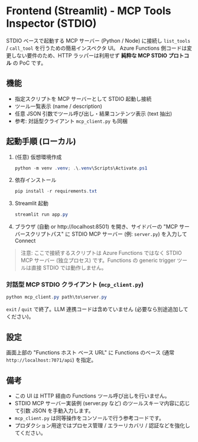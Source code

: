 # Frontend (Streamlit) - MCP Tools Inspector (STDIO)

STDIO ベースで起動する MCP サーバー (Python / Node) に接続し `list_tools` / `call_tool` を行うための簡易インスペクタ UI。
Azure Functions 側コードは変更しない要件のため、HTTP ラッパーは利用せず **純粋な MCP STDIO プロトコル** の PoC です。

## 機能
- 指定スクリプトを MCP サーバーとして STDIO 起動し接続
- ツール一覧表示 (name / description)
- 任意 JSON 引数でツール呼び出し・結果コンテンツ表示 (text 抽出)
- 参考: 対話型クライアント `mcp_client.py` も同梱

## 起動手順 (ローカル)
1. (任意) 仮想環境作成
   ```powershell
   python -m venv .venv; .\.venv\Scripts\Activate.ps1
   ```
2. 依存インストール
   ```powershell
   pip install -r requirements.txt
   ```
3. Streamlit 起動
   ```powershell
   streamlit run app.py
   ```
4. ブラウザ (自動 or http://localhost:8501) を開き、サイドバーの "MCP サーバースクリプトパス" に STDIO MCP サーバー (例: `server.py`) を入力して Connect

> 注意: ここで接続するスクリプトは Azure Functions ではなく STDIO MCP サーバー (独立プロセス) です。Functions の generic trigger ツールは直接 STDIO では動作しません。

### 対話型 MCP STDIO クライアント (`mcp_client.py`)
```powershell
python mcp_client.py path\to\server.py
```
`exit` / `quit` で終了。LLM 連携コードは含めていません (必要なら別途追加してください)。

## 設定
画面上部の "Functions ホスト ベース URL" に Functions のベース (通常 `http://localhost:7071/api`) を指定。

## 備考
- この UI は HTTP 経由の Functions ツール呼び出しを行いません。
- STDIO MCP サーバー実装例 (server.py など) のツールスキーマ内容に応じて引数 JSON を手動入力します。
- `mcp_client.py` は同等操作をコンソールで行う参考コードです。
- プロダクション用途ではプロセス管理 / エラーリカバリ / 認証などを強化してください。

